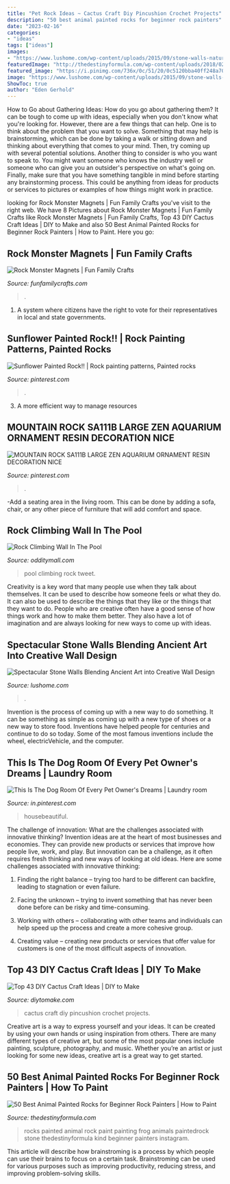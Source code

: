 ```yaml
---
title: "Pet Rock Ideas ~ Cactus Craft Diy Pincushion Crochet Projects"
description: "50 best animal painted rocks for beginner rock painters"
date: "2023-02-16"
categories:
- "ideas"
tags: ["ideas"]
images:
- "https://www.lushome.com/wp-content/uploads/2015/09/stone-walls-natural-stone-wall-design-ideas-1.jpg"
featuredImage: "http://thedestinyformula.com/wp-content/uploads/2018/02/8-5.jpg"
featured_image: "https://i.pinimg.com/736x/0c/51/20/0c5120bba40ff248a70209d1c3c84131.jpg"
image: "https://www.lushome.com/wp-content/uploads/2015/09/stone-walls-natural-stone-wall-design-ideas-1.jpg"
ShowToc: true
author: "Eden Gerhold"
---
```



How to Go about Gathering Ideas: How do you go about gathering them?
It can be tough to come up with ideas, especially when you don't know what you're looking for. However, there are a few things that can help. One is to think about the problem that you want to solve. Something that may help is brainstorming, which can be done by taking a walk or sitting down and thinking about everything that comes to your mind. Then, try coming up with several potential solutions. Another thing to consider is who you want to speak to. You might want someone who knows the industry well or someone who can give you an outsider's perspective on what's going on. Finally, make sure that you have something tangible in mind before starting any brainstorming process. This could be anything from ideas for products or services to pictures or examples of how things might work in practice.

	

		
looking for Rock Monster Magnets | Fun Family Crafts you've visit to the right web. We have 8 Pictures about Rock Monster Magnets | Fun Family Crafts like Rock Monster Magnets | Fun Family Crafts, Top 43 DIY Cactus Craft Ideas | DIY to Make and also 50 Best Animal Painted Rocks for Beginner Rock Painters | How to Paint. Here you go:
		
    
## Rock Monster Magnets | Fun Family Crafts

<img loading=lazy src="https://funfamilycrafts.com/wp-content/uploads/2012/08/rock-monsters-pebble-magnets.jpg" onerror="this.onerror=null;this.src='https://tse2.mm.bing.net/th?id=OIP.8kH74dJzm6p-SylImiszxQHaEv&amp;pid=15.1';" alt="Rock Monster Magnets | Fun Family Crafts">

_Source: funfamilycrafts.com_

>. 

	

1. A system where citizens have the right to vote for their representatives in local and state governments.

    
## Sunflower Painted Rock!! | Rock Painting Patterns, Painted Rocks

<img loading=lazy src="https://i.pinimg.com/736x/0c/51/20/0c5120bba40ff248a70209d1c3c84131.jpg" onerror="this.onerror=null;this.src='https://tse2.mm.bing.net/th?id=OIP.PdQonAS1RlIZvJpXaMU0kAHaJ3&amp;pid=15.1';" alt="Sunflower Painted Rock!! | Rock painting patterns, Painted rocks">

_Source: pinterest.com_

>. 

	

3. A more efficient way to manage resources

    
## MOUNTAIN ROCK SA111B LARGE ZEN AQUARIUM ORNAMENT RESIN DECORATION NICE

<img loading=lazy src="https://i.pinimg.com/736x/2d/17/c1/2d17c1c0dda8306a7bbf8272e4af1c4e--aquarium-ornaments-freshwater-aquarium.jpg" onerror="this.onerror=null;this.src='https://tse3.mm.bing.net/th?id=OIP.bZCJvaa4MAzW8T-0T1FhhgHaJ3&amp;pid=15.1';" alt="MOUNTAIN ROCK SA111B LARGE ZEN AQUARIUM ORNAMENT RESIN DECORATION NICE">

_Source: pinterest.com_

>. 

	

-Add a seating area in the living room. This can be done by adding a sofa, chair, or any other piece of furniture that will add comfort and space.

    
## Rock Climbing Wall In The Pool

<img loading=lazy src="https://odditymall.com/includes/content/rock-climbing-wall-in-the-pool-0.jpg" onerror="this.onerror=null;this.src='https://tse2.mm.bing.net/th?id=OIP.AA4gpCSWrhompcUGrF2fiQHaIp&amp;pid=15.1';" alt="Rock Climbing Wall In The Pool">

_Source: odditymall.com_

>pool climbing rock tweet. 

	

Creativity is a key word that many people use when they talk about themselves. It can be used to describe how someone feels or what they do. It can also be used to describe the things that they like or the things that they want to do. People who are creative often have a good sense of how things work and how to make them better. They also have a lot of imagination and are always looking for new ways to come up with ideas.

    
## Spectacular Stone Walls Blending Ancient Art Into Creative Wall Design

<img loading=lazy src="https://www.lushome.com/wp-content/uploads/2015/09/stone-walls-natural-stone-wall-design-ideas-1.jpg" onerror="this.onerror=null;this.src='https://tse4.mm.bing.net/th?id=OIP.xqd3P94Ca3wx0uVKGxBtsgAAAA&amp;pid=15.1';" alt="Spectacular Stone Walls Blending Ancient Art into Creative Wall Design">

_Source: lushome.com_

>. 

	

Invention is the process of coming up with a new way to do something. It can be something as simple as coming up with a new type of shoes or a new way to store food. Inventions have helped people for centuries and continue to do so today. Some of the most famous inventions include the wheel, electricVehicle, and the computer.

    
## This Is The Dog Room Of Every Pet Owner&#039;s Dreams | Laundry Room

<img loading=lazy src="https://i.pinimg.com/originals/9e/f8/2d/9ef82d47fa36e471fd2e0c61096d0d40.jpg" onerror="this.onerror=null;this.src='https://tse3.mm.bing.net/th?id=OIP.Ct0vNpKV4ZMbtTCWxIJ1pwHaKz&amp;pid=15.1';" alt="This Is The Dog Room Of Every Pet Owner&#039;s Dreams | Laundry room">

_Source: in.pinterest.com_

>housebeautiful. 

	

The challenge of innovation: What are the challenges associated with innovative thinking?
Invention ideas are at the heart of most businesses and economies. They can provide new products or services that improve how people live, work, and play. But innovation can be a challenge, as it often requires fresh thinking and new ways of looking at old ideas. Here are some challenges associated with innovative thinking:
1) Finding the right balance – trying too hard to be different can backfire, leading to stagnation or even failure.

2) Facing the unknown – trying to invent something that has never been done before can be risky and time-consuming.

3) Working with others – collaborating with other teams and individuals can help speed up the process and create a more cohesive group.

4) Creating value – creating new products or services that offer value for customers is one of the most difficult aspects of innovation.

    
## Top 43 DIY Cactus Craft Ideas | DIY To Make

<img loading=lazy src="http://www.diytomake.com/wp-content/uploads/2017/04/Best-Cactus-Pincushion.jpg" onerror="this.onerror=null;this.src='https://tse2.mm.bing.net/th?id=OIP._AO_i29X4UzVaZpyHiMkmAHaLG&amp;pid=15.1';" alt="Top 43 DIY Cactus Craft Ideas | DIY to Make">

_Source: diytomake.com_

>cactus craft diy pincushion crochet projects. 

	

Creative art is a way to express yourself and your ideas. It can be created by using your own hands or using inspiration from others. There are many different types of creative art, but some of the most popular ones include painting, sculpture, photography, and music. Whether you’re an artist or just looking for some new ideas, creative art is a great way to get started.

    
## 50 Best Animal Painted Rocks For Beginner Rock Painters | How To Paint

<img loading=lazy src="http://thedestinyformula.com/wp-content/uploads/2018/02/8-5.jpg" onerror="this.onerror=null;this.src='https://tse1.mm.bing.net/th?id=OIP.y28L_UM7Q7ML77u-5zyvFgHaHa&amp;pid=15.1';" alt="50 Best Animal Painted Rocks for Beginner Rock Painters | How to Paint">

_Source: thedestinyformula.com_

>rocks painted animal rock paint painting frog animals paintedrock stone thedestinyformula kind beginner painters instagram. 

	

This article will describe how brainstroming is a process by which people can use their brains to focus on a certain task. Brainstroming can be used for various purposes such as improving productivity, reducing stress, and improving problem-solving skills.

